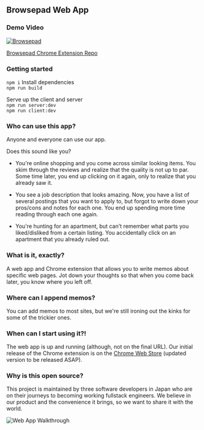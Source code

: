 ## Browsepad Web App

### Demo Video

[![Browsepad](https://i.imgur.com/AVBMYfl.png)](https://youtu.be/Gh2YLf-1mgM?t=338)

<a href="https://github.com/Cury-Sohoni-Lau/browsepad-extension">Browsepad Chrome Extension Repo</a>

### Getting started

`npm i` Install dependencies <br />
`npm run build` <br />

Serve up the client and server <br />
`npm run server:dev` <br />
`npm run client:dev` 

### Who can use this app?
Anyone and everyone can use our app.

Does this sound like you?

- You're online shopping and you come across similar looking items.  You skim through the reviews and realize that the quality is not up to par. Some time later, you end up clicking on it again, only to realize that you already saw it. 

- You see a job description that looks amazing. Now, you have a list of several postings that you want to apply to, but forgot to write down your pros/cons and notes for each one. You end up spending more time reading through each one again. 

- You're hunting for an apartment, but can't remember what parts you liked/disliked from a certain listing. You accidentally click on an apartment that you already ruled out.

### What is it, exactly?
A web app and Chrome extension that allows you to write memos about specific web pages. Jot down your thoughts so that when you come back later, you know where you left off. 

### Where can I append memos? 
You can add memos to most sites, but we're still ironing out the kinks for some of the trickier ones. 

### When can I start using it?!
The web app is up and running (although, not on the final URL). Our initial release of the Chrome extension is on the <a href="https://chrome.google.com/webstore/detail/browsepad-extension/efeaahemcgmapoodfaniiginekegkllj">Chrome Web Store</a> (updated version to be released ASAP).

### Why is this open source?
This project is maintained by three software developers in Japan who are on their journeys to becoming working fullstack engineers. We believe in our product and the convenience it brings, so we want to share it with the world.   

![Web App Walkthrough](https://media.giphy.com/media/QI3Yam40Y8iJuf58tD/source.gif?cid=790b76115618aee812d5578a424da5fad77e7790657980a9&rid=source.gif&ct=g)


